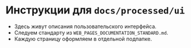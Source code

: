 # Инструкции для `docs/processed/ui`

- Здесь живут описания пользовательского интерфейса.
- Следуем стандарту из `WEB_PAGES_DOCUMENTATION_STANDARD.md`.
- Каждую страницу оформляем в отдельной подпапке.
